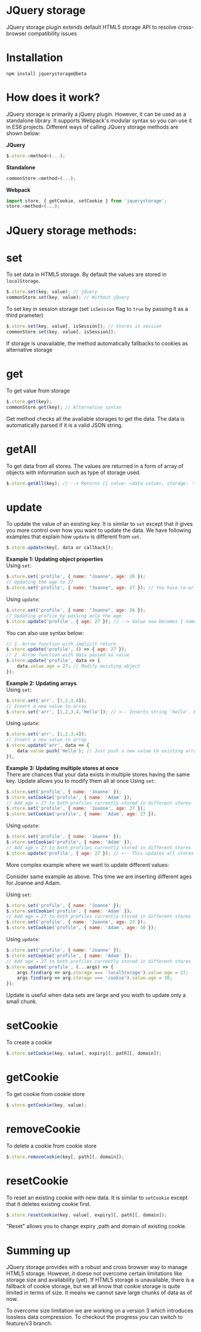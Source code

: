 # JQuery storage
JQuery storage plugin extends default HTML5 storage API to resolve cross-browser compatibility issues

# Installation
```
npm install jquerystorage@beta
```

# How does it work?
JQuery storage is primarily a jQuery plugin. However, it can be used as a standalone library. It supports Webpack's modular syntax so you can use it in ES6 projects. Different ways of calling JQuery storage methods are shown below:

<b>JQuery</b>
```js
$.store.<method>(...);
```

<b>Standalone</b>
```js
commonStore.<method>(...);
```

<b>Webpack</b>
```js
import store, { getCookie, setCookie } from 'jquerystorage';
store.<method>(...);
```

# JQuery storage methods:
# set
To set data in HTML5 storage. By default the values are stored in ``localStorage``.
```js
$.store.set(key, value); // jQuery
commonStore.set(key, value); // Without jQuery
```
To set key in session storage (set ``isSession`` flag to ``true`` by passing it as a third prameter)
```js
$.store.set(key, value[, isSession]); // Stores in session
commonStore.set(key, value[, isSession]);
```
If storage is unavailable, the method automatically fallbacks to cookies as alternative storage

# get
To get value from storage
```js
$.store.get(key);
commonStore.get(key); // Alternative syntax
```
Get method checks all the available storages to get the data. The data is automatically parsed if it is a valid JSON string.

# getAll
To get data from all stores. The values are returned in a form of array of objects with information such as type of storage used.
```js
$.store.getAll(key); // --> Returns [{ value: <data value>, storage: '<type of storage>' }, { ... }, { ... }];
```

# update
To update the value of an existing key. It is similar to ``set`` except that it gives you more control over how you want to update the data. We have following examples that explain how ``update`` is different from ``set``.

```js
$.store.update(key[, data or callback]);
```

<b>Example 1: Updating object properties</b><br>
Using ``set``:
```js
$.store.set('profile', { name: "Joanne", age: 26 });
// Updating the age to 27
$.store.set('profile', { name: "Joanne", age: 27 }); // You have re-write the entire object notation
```

Using ``update``:
```js
$.store.set('profile', { name: "Joanne", age: 26 });
// Updating profile by passing only the age
$.store.update('profile', { age: 27 }); // --> Value now becomes { name: "Joanne", age: 27 }
```

You can also use syntax below:
```js
// 1. Arrow function with implicit return
$.store.update('profile', () => { age: 27 });
// 2. Arrow function with data passed as value
$.store.update('profile', data => {
    data.value.age = 27; // Modify existing object
});
```

<b>Example 2: Updating arrays</b><br>
Using ``set``:
```js
$.store.set('arr', [1,2,3,4]);
// Insert a new value to array
$.store.set('arr', [1,2,3,4,'Hello']); // <-- Inserts string 'hello'. But you need to pass the entire array in this case
```

Using ``update``:
```js
$.store.set('arr', [1,2,3,4]);
// Insert a new value to array
$.store.update('arr', data => {
    data.value.push('Hello'); // Just push a new value to existing array
});
```

<b>Example 3: Updating multiple stores at once</b><br>
There are chances that your data exists in multiple stores having the same key. Update allows you to modify them all at once
Using ``set``:
```js
$.store.set('profile', { name: 'Joanne' });
$.store.setCookie('profile', { name: 'Adam' });
// Add age = 27 to both profiles currently stored in different stores
$.store.set('profile', { name: 'Joanne', age: 27 });
$.store.setCookie('profile', { name: 'Adam', age: 27 });
```

Using ``update``:
```js
$.store.set('profile', { name: 'Joanne' });
$.store.setCookie('profile', { name: 'Adam' });
// Add age = 27 to both profiles currently stored in different stores
$.store.update('profile', { age: 27 }); // <-- This updates all stores at once
```

More complex example where we want to update different values:

Consider same example as above. This time we are inserting different ages for Joanne and Adam.

Using ``set``:
```js
$.store.set('profile', { name: 'Joanne' });
$.store.setCookie('profile', { name: 'Adam' });
// Add age = 27 to both profiles currently stored in different stores
$.store.set('profile', { name: 'Joanne', age: 27 });
$.store.setCookie('profile', { name: 'Adam', age: 30 });
```

Using ``update``:
```js
$.store.set('profile', { name: 'Joanne' });
$.store.setCookie('profile', { name: 'Adam' });
// Add age = 27 to both profiles currently stored in different stores
$.store.update('profile', (...args) => {
    args.find(arg => arg.storage === 'localStorage').value.age = 27;
    args.find(arg => arg.storage === 'cookie').value.age = 30;
});
```

Update is useful when data sets are large and you wisth to update only a small chunk.

# setCookie
To create a cookie
```js
$.store.setCookie(key, value[, expiry][, path][, domain]);
```

# getCookie
To get cookie from cookie store
```js
$.store.getCookie(key, value);
```

# removeCookie
To delete a cookie from cookie store
```js
$.store.removeCookie(key[, path][, domain]);
```

# resetCookie
To reset an existing cookie with new data. It is similar to ``setCookie`` except that it deletes existing cookie first.
```js
$.store.resetCookie(key, value[, expiry][, path][, domain]);
```

"Reset" allows you to change expiry ,path and domain of existing cookie.

# Summing up
JQuery storage provides with a robust and cross browser way to manage HTML5 storage. However, it doese not overcome certain limitations like storage size and availability (yet). If HTML5 storage is unavailable, there is a fallback of cookie storage, but we all know that cookie storage is quite limited in terms of size. It means we cannot save large chunks of data as of now.

To overcome size limitation we are working on a version 3 which introduces lossless data compression. To checkout the progress you can switch to feature/v3 branch.
